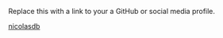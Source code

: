 Replace this with a link to your a GitHub or social media profile.

[nicolasdb](https://github.com/nicolasdb)
